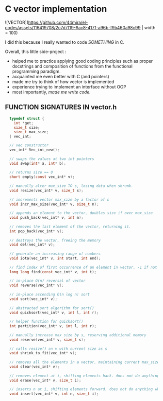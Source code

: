 # C vector<int> implementation

![VECTOR](https://github.com/44mira/el-codes/assets/116419708/2c7d7f19-9ac8-4171-a96b-f9b460a98c99 | width = 100)

I did this because I really wanted to code *SOMETHING* in C. 

Overall, this little side-project : 
- helped me to practice applying good coding principles such as proper docstrings and composition of functions from the functional programming paradigm.
- acquainted me even better with C (and pointers)
- made me try to think of how vector<int> is implemented
- experience trying to implement an interface without OOP
- most importantly, *made me write code.*

## FUNCTION SIGNATURES IN vector.h

```c
  typedef struct {
    int *get; 
    size_t size;
    size_t max_size;
  } vec_int;

  // vec constructor
  vec_int* Vec_int_new();
  
  // swaps the values at two int pointers
  void swap(int* a, int* b);
  
  // returns size == 0
  short empty(const vec_int* v);
  
  // manually alter max_size TO s, losing data when shrunk.
  void resize(vec_int* v, size_t s);
  
  // increments vector max_size by a factor of n
  void incr_max_size(vec_int* v, size_t n);
  
  // appends an element to the vector, doubles size if over max_size
  void push_back(vec_int* v, int n); 
  
  // removes the last element of the vector, returning it.
  int pop_back(vec_int* v);
  
  // destroys the vector, freeing the memory
  void del(vec_int* v);
  
  // generate an increasing range of numbers
  void iota(vec_int* v, int start, int end);
  
  // find index of first occurrence of an element in vector, -1 if not found
  long long find(const vec_int* v, int t);
  
  // in-place O(n) reversal of vector
  void reverse(vec_int* v);
  
  // in-place ascending O(n log n) sort
  void sort(vec_int* v);
  
  // abstracted sort algorithm for sort()
  void quicksort(vec_int* v, int l, int r);
  
  // helper function for quicksort()
  int partition(vec_int* v, int l, int r);
  
  // manually increase max_size by s, reserving additional memory
  void reserve(vec_int* v, size_t s);
  
  // calls resize() on v with current size as s
  void shrink_to_fit(vec_int* v);
  
  // removes all the elements in a vector, maintaining current max_size
  void clear(vec_int* v);
  
  // removes element at i, shifting elements back. does not do anything when i > size
  void erase(vec_int* v, size_t i);
  
  // inserts n at i, shifting elements forward. does not do anything when i > size
  void insert(vec_int* v, int n, size_t i);
```
